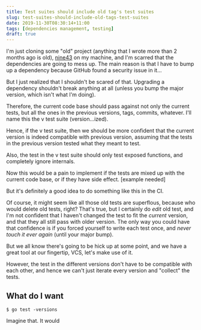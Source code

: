 ```yaml
---
title: Test suites should include old tag's test suites
slug: test-suites-should-include-old-tags-test-suites
date: 2019-11-30T08:30:14+11:00
tags: [dependencies management, testing]
draft: true
---
```


I'm just cloning some "old" project (anything that I wrote more than 2 months
ago is old), [nine43][] on my machine, and I'm scarred that the dependencies
are going to mess up. The main reason is that I have to bump up a dependency
because GitHub found a security issue in it...

But I just realized that I shouldn't be scared of that. Upgrading a dependency
shouldn't break anything at all (unless you bump the major version, which isn't
what I'm doing).

Therefore, the current code base should pass against not only the current
tests, but all the ones in the previous versions, tags, commits, whatever. I'll
name this the v test suite (version...ized).

Hence, if the v test suite, then we should be more confident that the current
version is indeed compatible with previous version, assuming that the tests in
the previous version tested what they meant to test.

Also, the test in the v test suite should only test exposed functions, and
completely ignore internals.

Now this would be a pain to implement if the tests are mixed up with the
current code base, or if they have side effect. [example needed]

But it's definitely a good idea to do something like this in the CI.

Of course, it might seem like all those old tests are superflous, because who
would delete old tests, right? That's true, but I certainly do *edit* old test,
and I'm not confident that I haven't changed the test to fit the *current*
version, and that they all still pass with older version. The only way you
could have that confidence is if you forced yourself to write each test once,
and *never touch it ever again* (until your major bump).

But we all know there's going to be hick up at some point, and we have a great
tool at our fingertip, VCS, let's make use of it.

However, the test in the different versions don't have to be compatible with
each other, and hence we can't just iterate every version and "collect" the
tests.

## What do I want

```
$ go test -versions
```

Imagine that. It would

[nine43]: https://github.com/math2001/nine43
